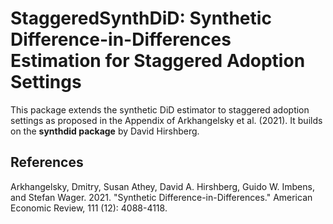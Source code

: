 # StaggeredSynthDiD: Synthetic Difference-in-Differences Estimation for Staggered Adoption Settings

This package extends the synthetic DiD estimator to staggered adoption settings as proposed in the
Appendix of Arkhangelsky et al. (2021). It builds on the **synthdid package** by David Hirshberg.

## References
Arkhangelsky, Dmitry, Susan Athey, David A. Hirshberg, Guido W. Imbens, and Stefan Wager. 2021. "Synthetic Difference-in-Differences." American Economic Review, 111 (12): 4088-4118.
